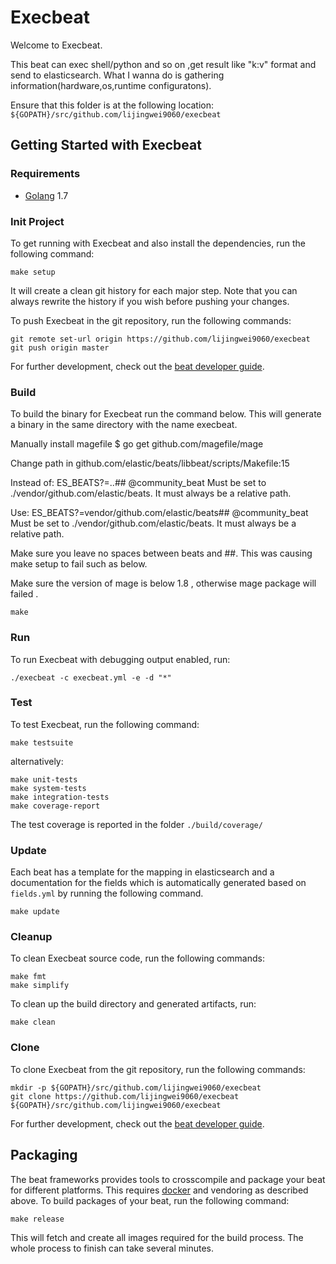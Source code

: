 # Execbeat

Welcome to Execbeat.

This beat can exec shell/python and so on ,get result like "k:v" format and send to elasticsearch.
What I wanna do is gathering information(hardware,os,runtime configuratons).

Ensure that this folder is at the following location:
`${GOPATH}/src/github.com/lijingwei9060/execbeat`

## Getting Started with Execbeat

### Requirements

* [Golang](https://golang.org/dl/) 1.7

### Init Project
To get running with Execbeat and also install the
dependencies, run the following command:

```
make setup
```

It will create a clean git history for each major step. Note that you can always rewrite the history if you wish before pushing your changes.

To push Execbeat in the git repository, run the following commands:

```
git remote set-url origin https://github.com/lijingwei9060/execbeat
git push origin master
```

For further development, check out the [beat developer guide](https://www.elastic.co/guide/en/beats/libbeat/current/new-beat.html).

### Build

To build the binary for Execbeat run the command below. This will generate a binary
in the same directory with the name execbeat.

Manually install magefile
$ go get github.com/magefile/mage

Change path in github.com/elastic/beats/libbeat/scripts/Makefile:15

Instead of:
ES_BEATS?=..## @community_beat Must be set to ./vendor/github.com/elastic/beats. It must always be a relative path.

Use:
ES_BEATS?=vendor/github.com/elastic/beats## @community_beat Must be set to ./vendor/github.com/elastic/beats. It must always be a relative path.

Make sure you leave no spaces between beats and ##. This was causing make setup to fail such as below.

Make sure the version of mage is below 1.8 , otherwise mage package will failed .

```
make
```


### Run

To run Execbeat with debugging output enabled, run:

```
./execbeat -c execbeat.yml -e -d "*"
```


### Test

To test Execbeat, run the following command:

```
make testsuite
```

alternatively:
```
make unit-tests
make system-tests
make integration-tests
make coverage-report
```

The test coverage is reported in the folder `./build/coverage/`

### Update

Each beat has a template for the mapping in elasticsearch and a documentation for the fields
which is automatically generated based on `fields.yml` by running the following command.

```
make update
```


### Cleanup

To clean  Execbeat source code, run the following commands:

```
make fmt
make simplify
```

To clean up the build directory and generated artifacts, run:

```
make clean
```


### Clone

To clone Execbeat from the git repository, run the following commands:

```
mkdir -p ${GOPATH}/src/github.com/lijingwei9060/execbeat
git clone https://github.com/lijingwei9060/execbeat ${GOPATH}/src/github.com/lijingwei9060/execbeat
```


For further development, check out the [beat developer guide](https://www.elastic.co/guide/en/beats/libbeat/current/new-beat.html).


## Packaging

The beat frameworks provides tools to crosscompile and package your beat for different platforms. This requires [docker](https://www.docker.com/) and vendoring as described above. To build packages of your beat, run the following command:

```
make release
```

This will fetch and create all images required for the build process. The whole process to finish can take several minutes.
